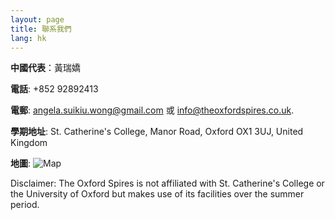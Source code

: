 ```yaml
---
layout: page
title: 聯系我們
lang: hk
---
```


**中國代表**：黃瑞嬌

**電話**: +852 92892413

**電郵**: [angela.suikiu.wong@gmail.com](angela.suikiu.wong@gmail.com) 或 [info@theoxfordspires.co.uk](info@theoxfordspires.co.uk).

**學期地址**: St. Catherine's College, Manor Road, Oxford OX1 3UJ, United Kingdom

**地圖**:
![Map](http://kosrae.stcatz.ox.ac.uk/modules/ckeditor/ckfinder/userfiles/files/Col_02A3_1080.jpg)


<p class="message">
Disclaimer: The Oxford Spires is not affiliated with St. Catherine's College or the University of Oxford but makes use of its facilities over the summer period.
</p>
